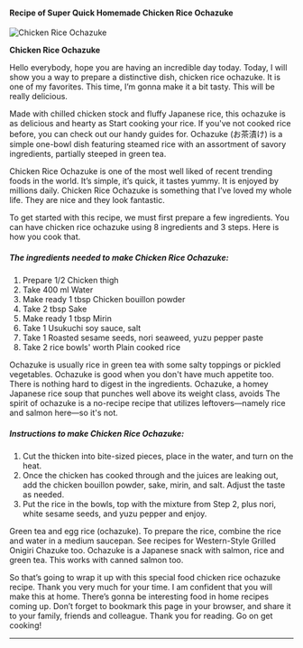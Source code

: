             

#### Recipe of Super Quick Homemade Chicken Rice Ochazuke

![Chicken Rice Ochazuke](https://img-global.cpcdn.com/recipes/5313257070919680/751x532cq70/chicken-rice-ochazuke-recipe-main-photo.jpg)

**Chicken Rice Ochazuke**

Hello everybody, hope you are having an incredible day today. Today, I will show you a way to prepare a distinctive dish, chicken rice ochazuke. It is one of my favorites. This time, I’m gonna make it a bit tasty. This will be really delicious.

Made with chilled chicken stock and fluffy Japanese rice, this ochazuke is as delicious and hearty as Start cooking your rice. If you've not cooked rice before, you can check out our handy guides for. Ochazuke (お茶漬け) is a simple one-bowl dish featuring steamed rice with an assortment of savory ingredients, partially steeped in green tea.

Chicken Rice Ochazuke is one of the most well liked of recent trending foods in the world. It’s simple, it’s quick, it tastes yummy. It is enjoyed by millions daily. Chicken Rice Ochazuke is something that I’ve loved my whole life. They are nice and they look fantastic.

To get started with this recipe, we must first prepare a few ingredients. You can have chicken rice ochazuke using 8 ingredients and 3 steps. Here is how you cook that.

##### The ingredients needed to make Chicken Rice Ochazuke:

1.  Prepare 1/2 Chicken thigh
2.  Take 400 ml Water
3.  Make ready 1 tbsp Chicken bouillon powder
4.  Take 2 tbsp Sake
5.  Make ready 1 tbsp Mirin
6.  Take 1 Usukuchi soy sauce, salt
7.  Take 1 Roasted sesame seeds, nori seaweed, yuzu pepper paste
8.  Take 2 rice bowls' worth Plain cooked rice

Ochazuke is usually rice in green tea with some salty toppings or pickled vegetables. Ochazuke is good when you don't have much appetite too. There is nothing hard to digest in the ingredients. Ochazuke, a homey Japanese rice soup that punches well above its weight class, avoids The spirit of ochazuke is a no-recipe recipe that utilizes leftovers—namely rice and salmon here—so it's not.

##### Instructions to make Chicken Rice Ochazuke:

1.  Cut the thicken into bite-sized pieces, place in the water, and turn on the heat.
2.  Once the chicken has cooked through and the juices are leaking out, add the chicken bouillon powder, sake, mirin, and salt. Adjust the taste as needed.
3.  Put the rice in the bowls, top with the mixture from Step 2, plus nori, white sesame seeds, and yuzu pepper and enjoy.

Green tea and egg rice (ochazuke). To prepare the rice, combine the rice and water in a medium saucepan. See recipes for Western-Style Grilled Onigiri Chazuke too. Ochazuke is a Japanese snack with salmon, rice and green tea. This works with canned salmon too.

So that’s going to wrap it up with this special food chicken rice ochazuke recipe. Thank you very much for your time. I am confident that you will make this at home. There’s gonna be interesting food in home recipes coming up. Don’t forget to bookmark this page in your browser, and share it to your family, friends and colleague. Thank you for reading. Go on get cooking!

* * *